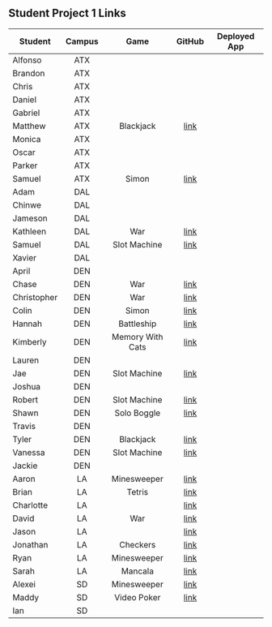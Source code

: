 ## Student Project 1 Links

| Student | Campus | Game | GitHub | Deployed App |
|---|:---:|:---:|:---:|:---:|
| Alfonso | ATX |  |  |  |
| Brandon | ATX |  |  |  |
| Chris | ATX |  |  |  |
| Daniel | ATX |  |  |  |
| Gabriel | ATX |  |  |  |
| Matthew | ATX | Blackjack | [link](https://github.com/MJMoquin/GA-Blackjack) |  |
| Monica | ATX |  |  |  |
| Oscar | ATX |  |  |  |
| Parker | ATX |  |  |  |
| Samuel | ATX | Simon | [link](https://github.com/samueltrahan/SImon) |  |
| Adam | DAL |  |  |  |
| Chinwe | DAL |  |  |  |
| Jameson | DAL |  |  |  |
| Kathleen | DAL | War | [link](https://github.com/kstick9210/War-Card-Game) |  |
| Samuel | DAL | Slot Machine | [link](https://github.com/salmon117/slot-machine-game) |  |
| Xavier | DAL |  |  |  |
| April | DEN |  |  |  |
| Chase | DEN | War | [link](https://github.com/chasewri/war-card-game) |  |
| Christopher | DEN | War | [link](https://github.com/Chris-Violante/War-Game-Project-1) |  |
| Colin | DEN | Simon | [link](https://github.com/colin96man/project-simon) |  |
| Hannah | DEN | Battleship | [link](https://github.com/hannahbrantley/Battleship) |  |
| Kimberly | DEN | Memory With Cats | [link](https://github.com/kimberlyalord/memory-with-cats) |  |
| Lauren | DEN |  |  |  |
| Jae | DEN | Slot Machine | [link](https://github.com/Hoodieee/Slot-Machine-Game) |  |
| Joshua | DEN |  |  |  |
| Robert | DEN | Slot Machine | [link](https://github.com/rperillo1/Slot-Machine) |  |
| Shawn | DEN | Solo Boggle | [link](https://github.com/sgluchacki/solo-boggle) |  |
| Travis | DEN |  |  |  |
| Tyler | DEN | Blackjack | [link](https://github.com/tawlur/Project-1-BlackJack) |  |
| Vanessa | DEN | Slot Machine | [link](https://github.com/vanessalarsen33/Slot-machine) |  |
| Jackie | DEN |  |  |  |
| Aaron | LA | Minesweeper | [link](https://github.com/asmith-asmith/minesweeper) |  |
| Brian | LA | Tetris | [link](https://github.com/irritas/tetris) |  |
| Charlotte | LA |  | [link](https://github.com/charlottepak/project1) |  |
| David | LA | War | [link](https://github.com/davesheinbein/War-game) |  |
| Jason | LA |  | [link](https://github.com/jhur91/project1) |  |
| Jonathan | LA | Checkers | [link](https://github.com/Thornathan/Checkers-Project-1) |  |
| Ryan | LA | Minesweeper | [link](https://github.com/NaryxHaxns/Minesweeper-Project-1) |  |
| Sarah | LA | Mancala | [link](https://github.com/slrosky/mancala-game-project) |  |
| Alexei | SD | Minesweeper | [link](https://github.com/audarbe/minesweeper) |  |
| Maddy | SD | Video Poker | [link](https://github.com/madeleinemarie/Video-Poker-Game) |  |
| Ian | SD |  |  |  |